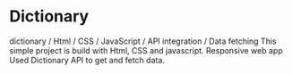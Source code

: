 # Dictionary
dictionary / Html / CSS / JavaScript / API integration / Data fetching 
This simple project is build with Html, CSS and javascript.
Responsive web app
Used Dictionary API to get and fetch data.
